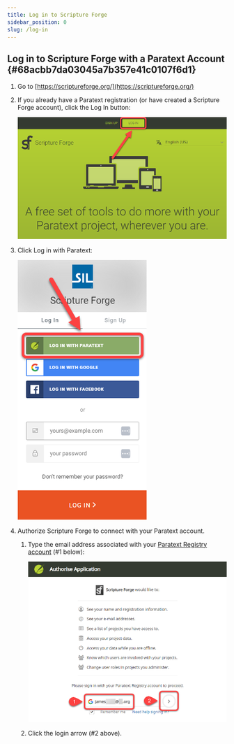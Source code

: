 ```yaml
---
title: Log in to Scripture Forge
sidebar_position: 0
slug: /log-in
---
```




## Log in to Scripture Forge with a Paratext Account {#68acbb7da03045a7b357e41c0107f6d1}

1. Go to [https://scriptureforge.org/](https://scriptureforge.org/)
2. If you already have a Paratext registration (or have created a Scripture Forge account), click the Log In button:

	![](./1785500212.png)

3. Click Log in with Paratext:

	![](./907185270.png)

4. Authorize Scripture Forge to connect with your Paratext account.
	1. Type the email address associated with your [Paratext Registry account](https://registry.paratext.org/users/me) (#1 below):

		![](./726150161.png)

	2. Click the login arrow (#2 above).
